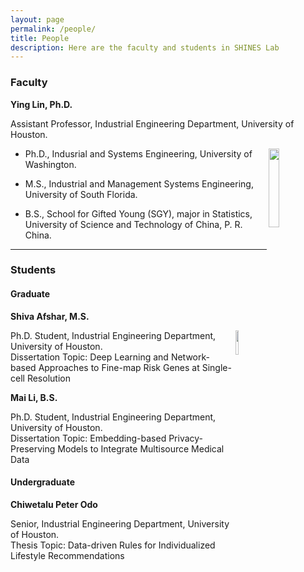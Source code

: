 ```yaml
---
layout: page
permalink: /people/
title: People
description: Here are the faculty and students in SHINES Lab
---
```


### **Faculty**

**Ying Lin, Ph.D.**

Assistant Professor, Industrial Engineering Department, University of Houston.

<img src="{{site.baseurl}}/assets/img/WechatIMG7514.jpeg" align="right" width="18%" height="18%">

* Ph.D., Indusrial and Systems Engineering, University of Washington. 

* M.S., Industrial and Management Systems Engineering, University of South Florida. 

* B.S., School for Gifted Young (SGY), major in Statistics, University of Science and Technology of China, P. R. China. 

***

### **Students**

#### **Graduate**

**Shiva Afshar, M.S.**

<img src="{{site.baseurl}}/assets/img/IE_Shiva_Afshar_2019_1_WEB.jpg" align="right" width="10%" height="10%">

Ph.D. Student, Industrial Engineering Department, University of Houston.    
Dissertation Topic: Deep Learning and Network-based Approaches to Fine-map Risk Genes at Single-cell Resolution
           
                  


**Mai Li, B.S.**

Ph.D. Student, Industrial Engineering Department, University of Houston.        
Dissertation Topic: Embedding-based Privacy-Preserving Models to Integrate Multisource Medical Data



#### **Undergraduate**
**Chiwetalu Peter Odo**

Senior, Industrial Engineering Department, University of Houston.        
Thesis Topic: Data-driven Rules for Individualized Lifestyle Recommendations
